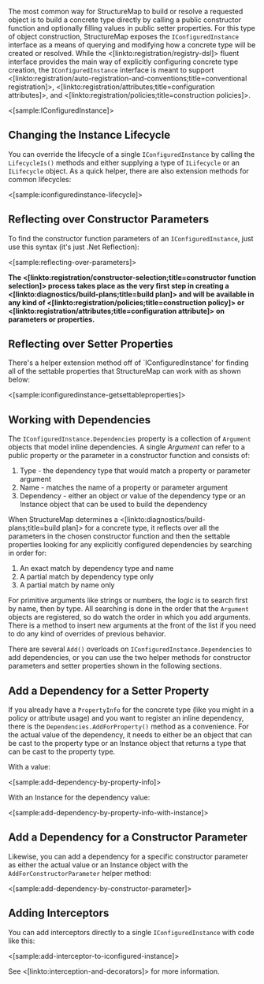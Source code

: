 <!--Title:Working with IConfiguredInstance-->

The most common way for StructureMap to build or resolve a requested object is to build a concrete type directly by calling a
public constructor function and optionally filling values in public setter properties. For this type of object construction, 
StructureMap exposes the `IConfiguredInstance` interface as a means of querying and modifying how a concrete type will be
created or resolved. While the <[linkto:registration/registry-dsl]> fluent interface provides the main way of explicitly configuring concrete type creation,
the `IConfiguredInstance` interface is meant to support <[linkto:registration/auto-registration-and-conventions;title=conventional registration]>, 
<[linkto:registration/attributes;title=configuration attributes]>, and <[linkto:registration/policies;title=construction policies]>.

<[sample:IConfiguredInstance]>


## Changing the Instance Lifecycle

You can override the lifecycle of a single `IConfiguredInstance` by calling the `LifecycleIs()` methods and either supplying a 
type of `ILifecycle` or an `ILifecycle` object. As a quick helper, there are also extension methods for common lifecycles:

<[sample:iconfiguredinstance-lifecycle]>

## Reflecting over Constructor Parameters

To find the constructor function parameters of an `IConfiguredInstance`, just use this syntax (it's just .Net Reflection):

<[sample:reflecting-over-parameters]>

**The <[linkto:registration/constructor-selection;title=constructor function selection]> process takes place as the very first step in creating a <[linkto:diagnostics/build-plans;title=build plan]> and will be
available in any kind of <[linkto:registration/policies;title=construction policy]> or <[linkto:registration/attributes;title=configuration attribute]> on
parameters or properties.**



## Reflecting over Setter Properties

There's a helper extension method off of `IConfiguredInstance' for finding all of the settable properties
that StructureMap can work with as shown below:

<[sample:iconfiguredinstance-getsettableproperties]>


## Working with Dependencies

The `IConfiguredInstance.Dependencies` property is a collection of `Argument` objects that model inline dependencies. A
single _Argument_ can refer to a public property or the parameter in a constructor function and consists of:

1. Type - the dependency type that would match a property or parameter argument
1. Name - matches the name of a property or parameter argument
1. Dependency - either an object or value of the dependency type or an Instance object that can be used to build the dependency

When StructureMap determines a <[linkto:diagnostics/build-plans;title=build plan]> for a concrete type, it reflects over all the 
parameters in the chosen constructor function and then the settable properties looking for any explicitly configured
dependencies by searching in order for:

1. An exact match by dependency type and name
1. A partial match by dependency type only
1. A partial match by name only

For primitive arguments like strings or numbers, the logic is to search first by name, then by type. All searching is done in
the order that the `Argument` objects are registered, so do watch the order in which you add arguments. There is a method to
insert new arguments at the front of the list if you need to do any kind of overrides of previous behavior.

There are several `Add()` overloads on `IConfiguredInstance.Dependencies` to add dependencies, or you can use the two helper
methods for constructor parameters and setter properties shown in the following sections.



## Add a Dependency for a Setter Property

If you already have a `PropertyInfo` for the concrete type (like you might in a policy or attribute usage) and you want to register an inline dependency, there is the
`Dependencies.AddForProperty()` method as a convenience. For the actual value of the dependency, it needs to either be an object
that can be cast to the property type or an Instance object that returns a type that can be cast to the property type.

With a value:

<[sample:add-dependency-by-property-info]>


With an Instance for the dependency value:

<[sample:add-dependency-by-property-info-with-instance]>


## Add a Dependency for a Constructor Parameter

Likewise, you can add a dependency for a specific constructor parameter as either the actual value or an Instance object with the `AddForConstructorParameter` helper method:

<[sample:add-dependency-by-constructor-parameter]>


## Adding Interceptors

You can add interceptors directly to a single `IConfiguredInstance` with code like this:

<[sample:add-interceptor-to-iconfigured-instance]>

See <[linkto:interception-and-decorators]> for more information.